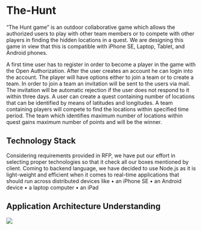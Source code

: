 # The-Hunt
“The Hunt game” is an outdoor collaborative game which allows the authorized users to play with other team members or to compete with other players in finding the hidden locations in a quest. We are designing this game in view that this is compatible with iPhone SE, Laptop, Tablet, and Android phones. 

A first time user has to register in order to become a player in the game with the Open Authorization. After the user creates an account he can login into the account. The player will have options either to join a team or to create a team. In order to join a team an invitation will be sent to the users via mail. The invitation will be automatic rejection if the user does not respond to it within three days.
A user can create a quest containing number of locations that can be identified by means of latitudes and longitudes. A team containing players will compete to find the locations within specified time period. The team which identifies maximum number of locations within quest gains maximum number of points and will be the winner.

## Technology Stack

Considering requirements provided in RFP, we have put our effort in selecting proper technologies so that it check all our boxes mentioned by client. Coming to backend language, we have decided to use Node.js as it is light-weight and efficient when it comes to real-time applications that should run across distributed devices like
    •	an iPhone SE
    •	an Android device
    •	a laptop computer
    •	an iPad



## Application Architecture Understanding

![](https://github.com/Krishna-Koyyalamudi/The-Hunt/blob/master/Architecture%20Diagram.png?raw=true)
